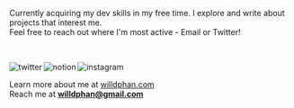 <p align="center">
<p align="left">Currently acquiring my dev skills in my free time. I explore and write about projects that interest me. <br> Feel free to reach out where I'm most active - Email or Twitter!</p>

<br>

[<img align="left" alt="twitter" src="https://img.shields.io/badge/twitter-%231DA1F2.svg?&style=for-the-badge&logo=twitter&logoColor=white" />](https://twitter.com/willdphan)
[<img align="left" alt="notion" src="https://img.shields.io/badge/notion-%2312100E.svg?&style=for-the-badge&logo=notion&logoColor=white" />](https://frost-sloop-bbc.notion.site/Web3-Learnings-54d10d04cee848e082cae8a62e7be8e2)
[<img align="left" alt="instagram" src="https://img.shields.io/badge/Instagram-%231877F2.svg?&style=for-the-badge&logo=instagram&logoColor=white" />](https://www.instagram.com/willdphan/)

<br>

<!-- LIST-ABOUT-ME:START -->
<p align="left">  </p>

Learn more about me at [willdphan.com](https://willphan.com/)<br>
Reach me at **willdphan@gmail.com**

